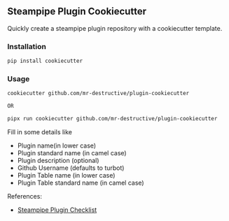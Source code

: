 ## Steampipe Plugin Cookiecutter

Quickly create a steampipe plugin repository with a cookiecutter template.

### Installation

```bash
pip install cookiecutter
```

### Usage

```bash
cookiecutter github.com/mr-destructive/plugin-cookiecutter

OR

pipx run cookiecutter github.com/mr-destructive/plugin-cookiecutter
```

Fill in some details like

- Plugin name(in lower case)
- Plugin standard name (in camel case)
- Plugin description (optional)
- Github Username (defaults to turbot)
- Plugin Table name (in lower case)
- Plugin Table standard name (in camel case)


References:

- [Steampipe Plugin Checklist](https://steampipe.io/docs/develop/plugin-release-checklist)
